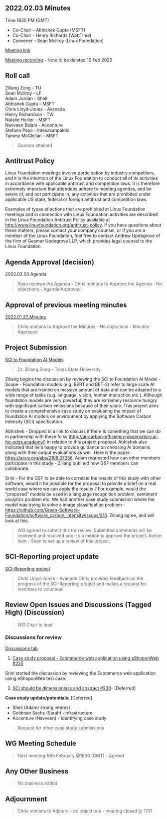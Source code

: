 ## 2022.02.03 Minutes

Time 1630 PM (GMT)

- Co-Chair – Abhishek Gupta (MSFT)
- Co-Chair - Henry Richards (WattTime)
- Convener – Sean Mcilroy (Linux Foundation)

[Meeting link](https://zoom.us/j/97813672712?pwd=MkRpUzczUmQ5QVFQb3pheEpDa05tUT09)

[Meeting recording](https://drive.google.com/drive/folders/1O9vgxsMU7HQHAO2qHU-Suiy1g4EVw-wD?usp=sharing) - Note to be deleted 10 Feb 2022

## Roll call

Ziliang Zong - TU <br>
Sean Mcilroy - LF<br>
Adam Jordan - Shell<br>
Abhishek Gupta - MSFT<br>
Chris Lloyd-Jones - Avanade<br>
Henry Richardson - TW<br>
Natalie Hollier - MSFT<br>
Navveen Balani - Accenture<br>
Stefano Papa - Intesasanpalolo<br>
Tammy McClellan - MSFT<br>

> Quorum attained
  
## Antitrust Policy
Linux Foundation meetings involve participation by industry competitors, and it is the intention of the Linux Foundation to conduct 
all of its activities in accordance with applicable antitrust and competition laws. 
It is therefore extremely important that attendees adhere to meeting agendas, and be aware of, and not participate in, any activities 
that are prohibited under applicable US state, federal or foreign antitrust and competition laws.

Examples of types of actions that are prohibited at Linux Foundation meetings and in connection with Linux Foundation activities are 
described in the Linux Foundation Antitrust Policy available at http://www.linuxfoundation.org/antitrust-policy. 
If you have questions about these matters, please contact your company counsel, or if you are a member of the Linux Foundation, 
feel free to contact Andrew Updegrove of the firm of Gesmer Updegrove LLP, which provides legal counsel to the Linux Foundation.
  
## Agenda Approval (decision) 
2022.02.03 Agenda

> Sean reviews the Agenda - Chris motions to Approve the Agenda - No objections - Agenda Approved
  
## Approval of previous meeting minutes
[2022.01.27_Minutes](https://github.com/Green-Software-Foundation/standards_wg/blob/main/Agenda_Minutes/2022.01.27_minutes.md)

> Chris motions to Approve the Minutes - No objections - Minutes Approved

## Project Submission

[SCI to Foundation AI Models](c) 

> Dr. Ziliang Zong – Texas State University

Ziliang begins the discussion by reviewing the SCI to Foundation AI Model - 
Scope - Foundation models (e.g. BERT and BET-3) refer to large scale AI models that are trained on massive amount of data and can be adapted to a wide range of tasks (e.g. language, vision, human interaction etc.). Although foundation models are very powerful, they are extremely resource hungry with significant carbon emissions because of their scale. This project aims to create a comprehensive case study on evaluating the impact of foundation AI models on environment by applying the Software Carbon Intensity (SCI) specification. 

Abhishek - Dropped in a link to discuss if there is something that we can do in partnership with these folks (http://ai-carbon-efficiency-observatory.ai-for-sdgs.academy/) in relation to this project proposal. Abhishek also indicated that he's happy to provide guidance on choosing AI domains along with their output evaluations as well. Here is the paper: https://arxiv.org/abs/2108.07258. Adam requested how can other members participate in this study - Ziliang outlined how GSF members can collaborate.

Srini - For the GSF to be able to correlate the results of this study with other software, would it be possible for the proposal to provide a brief on a real world case where we can apply the results ? For example, would the "proposed" models be used in a language recognition problem, sentiment analytics problem etc.  We had another case study submission where the model was trying to solve a image classification problem - https://github.com/Green-Software-Foundation/software_carbon_intensity/issues/216. Ziliang agree, and will look at this.

> WG agreed to submit this for review. Submitted comments will be reviewed and resolved prior to a motion to approve the project.
> Action Item - Sean to set up a review of this project.
 
## SCI-Reporting project update

[SCI-Reporting project](https://github.com/Green-Software-Foundation/sci-reporting)

> Chris Lloyd-Jones - Avanade
Chris provides feedback on the progress of the SCI-Reporting project and makes a request for members to volunteer. 

## Review Open Issues and Discussions (Tagged High) (Discussion)

> WG Chair to lead

### Discussions for review

[Discussions tab](https://github.com/Green-Software-Foundation/software_carbon_intensity/discussions)

1. [Case study proposal - Ecommerce web application using eShoponWeb #225](https://github.com/Green-Software-Foundation/software_carbon_intensity/discussions/225)

Srini started the discussion by reviewing the Ecommerce web application using eShoponWeb test case. 


2. [SCI should be dimensionless and abstract #230](https://github.com/Green-Software-Foundation/software_carbon_intensity/discussions/230)- [Deferred]

**Case study update/potentials:** [Deferred]

- Shell (Adam) strong interest
- Goldman Sachs (Sarah) -infrastructure
- Accenture (Navveen) - identifying case study

> Request for other case study submissions

## WG Meeting Schedule

> Next meeting 10th February @1630 (GMT) - Agreed

## Any Other Business

> No business added

## Adjournment

> Chris motions to Adjourn - no objections - meeting closed @ 1731
